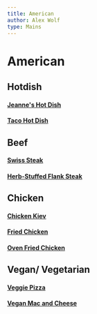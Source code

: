 ```yaml
---
title: American
author: Alex Wolf
type: Mains
---
```

# American

## Hotdish
#### [Jeanne's Hot Dish](./)
#### [Taco Hot Dish](./)

## Beef
#### [Swiss Steak](./)
#### [Herb-Stuffed Flank Steak](./)

## Chicken
#### [Chicken Kiev](./)
#### [Fried Chicken](./)
#### [Oven Fried Chicken](./)

## Vegan/ Vegetarian
#### [Veggie Pizza](./)
#### [Vegan Mac and Cheese](./)
